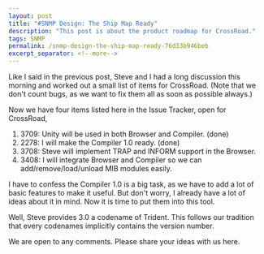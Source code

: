 ```yaml
---
layout: post
title: "#SNMP Design: The Ship Map Ready"
description: "This post is about the product roadmap for CrossRoad."
tags: SNMP
permalink: /snmp-design-the-ship-map-ready-76d33b946beb
excerpt_separator: <!--more-->
---
```

Like I said in the previous post, Steve and I had a long discussion this morning and worked out a small list of items for CrossRoad. (Note that we don't count bugs, as we want to fix them all as soon as possible always.)
<!--more-->

Now we have four items listed here in the Issue Tracker, open for CrossRoad,

1. 3709: Unity will be used in both Browser and Compiler. (done)
1. 2278: I will make the Compiler 1.0 ready. (done)
1. 3708: Steve will implement TRAP and INFORM support in the Browser.
1. 3408: I will integrate Browser and Compiler so we can add/remove/load/unload MIB modules easily.

I have to confess the Compiler 1.0 is a big task, as we have to add a lot of basic features to make it useful. But don't worry, I already have a lot of ideas about it in mind. Now it is time to put them into this tool.

Well, Steve provides 3.0 a codename of Trident. This follows our tradition that every codenames implicitly contains the version number.

We are open to any comments. Please share your ideas with us here.
